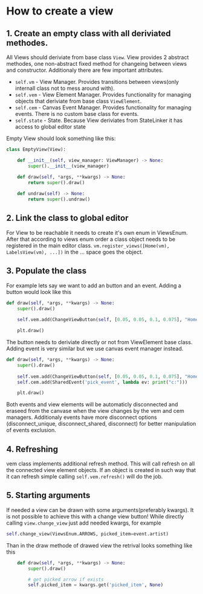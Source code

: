 # How to create a view

## 1. Create an empty class with all deriviated methodes.
All Views should deriviate from base class `View`. View provides 2 abstract methodes, one
non-abstract fixed method for changeing between views and constructor. Additionaly there are few important attributes.
 + `self.vm` - View Manager. Provides transitions between views(only internall class not to mess around with).
 + `self.vem` - View Element Manager. Provides functionality for managing objects that deriviate from base class `ViewElement`.
 + `self.cem` - Canvas Event Manager. Provides functionality for managing events. There is no custom base class for events.
 + `self.state` - State. Because View deriviates from StateLinker it has access to global editor state

Empty View should look something like this:
```python
class EmptyView(View):

    def __init__(self, view_manager: ViewManager) -> None:
        super().__init__(view_manager)

    def draw(self, *args, **kwargs) -> None:
        return super().draw()
    
    def undraw(self) -> None:
        return super().undraw()
```

## 2. Link the class to global editor
For View to be reachable it needs to create it's own enum in ViewsEnum. After that according to views enum order a class object needs to be registered in the main editor class. `vm.register_views([Home(vm), LabelsView(vm), ...])` in the ... space goes the object.

## 3. Populate the class
For example lets say we want to add an button and an event. Adding a button would look like this
```python
def draw(self, *args, **kwargs) -> None:
    super().draw()
    
    self.vem.add(ChangeViewButton(self, [0.05, 0.05, 0.1, 0.075], "Home", ViewsEnum.HOME))

    plt.draw()
```
The button needs to deriviate directly or not from ViewElement base class. Adding event is very similar but we use canvas event manager instead.
```python
def draw(self, *args, **kwargs) -> None:
    super().draw()
    
    self.vem.add(ChangeViewButton(self, [0.05, 0.05, 0.1, 0.075], "Home", ViewsEnum.HOME))
    self.cem.add(SharedEvent('pick_event', lambda ev: print("c:")))

    plt.draw()
```
Both events and view elements will be automaticly disconnected and eraseed from the canvase when the view changes by the vem and cem managers. Additionaly events have more disconnect options (disconnect_unique, disconnect_shared, disconnect) for better manipulation of events exclusion.

## 4. Refreshing
vem class implements additional refresh method. This will call refresh on all the connected view element objects. If an object is created in such way that it can refresh simple calling `self.vem.refresh()` will do the job.

## 5. Starting arguments
If needed a view can be drawn with some arguments(preferably kwargs). It is not possible to achieve this with a change view button! While directly calling `view.change_view` just add needed kwargs, for example
```python
self.change_view(ViewsEnum.ARROWS, picked_item=event.artist)
```
Than in the draw methode of drawed view the retrival looks something like this
```python
    def draw(self, *args, **kwargs) -> None:
        super().draw()

        # get picked arrow if exists
        self.picked_item = kwargs.get('picked_item', None)
```
